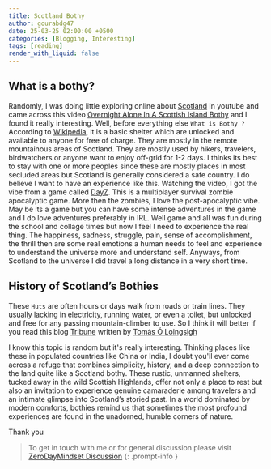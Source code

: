 ```yaml
---
title: Scotland Bothy
author: gourabdg47
date: 25-03-25 02:00:00 +0500
categories: [Blogging, Interesting]
tags: [reading]
render_with_liquid: false
---
```


## What is a bothy?

Randomly, I was doing little exploring online about [Scotland](https://en.wikipedia.org/wiki/Scotland) in youtube and came across this video [Overnight Alone In A Scottish Island Bothy](https://www.youtube.com/watch?v=WW5J3qC4uVU) and I found it really interesting. Well, before everything else `What is Bothy ?`
According to [Wikipedia](https://www.wikipedia.org/), it is a basic shelter which are unlocked and available to anyone for free of charge. They are mostly in the remote mountainous areas of Scotland. They are mostly used by hikers, travelers, birdwatchers or anyone want to enjoy off-grid for 1-2 days. I thinks its best to stay with one or more peoples since these are mostly places in most secluded areas but Scotland is generally considered a safe country. 
I do believe I want to have an experience like this. Watching the video, I got the vibe from a game called [DayZ](https://dayz.com/). This is a multiplayer survival zombie apocalyptic game. More then the zombies, I love the post-apocalyptic vibe. May be its a game but you can have some intense adventures in the game and I do love adventures preferably in IRL. Well game and all was fun during the school and collage times but now I feel I need to experience the real thing. The happiness, sadness, struggle, pain, sense of accomplishment, the thrill then are some real emotions a human needs to feel and experience to understand the universe more and understand self. Anyways, from Scotland to the universe I did travel a long distance in a very short time. 

## History of Scotland’s Bothies

These  `Huts` are often hours or days walk from roads or train lines. They usually lacking in electricity, running water, or even a toilet, but unlocked and free for any passing mountain-climber to use. 
So I think it will better if you read this blog [Tribune](https://tribunemag.co.uk/2022/06/bothy-scotland-trespass) written by [Tomás Ó Loingsigh](https://tribunemag.co.uk/author/tomas-o-loingsigh)


I know this topic is random but it's really interesting. Thinking places like these in populated countries like China or India, I doubt you'll ever come across a refuge that combines simplicity, history, and a deep connection to the land quite like a Scotland bothy. These rustic, unmanned shelters, tucked away in the wild Scottish Highlands, offer not only a place to rest but also an invitation to experience genuine camaraderie among travelers and an intimate glimpse into Scotland’s storied past. In a world dominated by modern comforts,  bothies remind us that sometimes the most profound experiences are found in the unadorned, humble corners of nature.

Thank you 

> To get in touch with me or for general discussion please visit [ZeroDayMindset Discussion](https://github.com/orgs/X3N0-G0D/discussions/1) 
{: .prompt-info }
